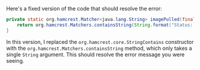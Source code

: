 Here's a fixed version of the code that should resolve the error:

```java
private static org.hamcrest.Matcher<java.lang.String> imagePulled(final java.lang.String image) {
    return org.hamcrest.Matchers.containsString(String.format("Status: Downloaded newer image for %s", image));
}
```

In this version, I replaced the `org.hamcrest.core.StringContains` constructor with the `org.hamcrest.Matchers.containsString` method, which only takes a single `String` argument. This should resolve the error message you were seeing.